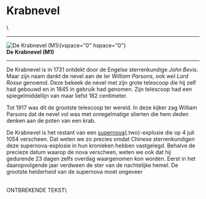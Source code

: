 # Krabnevel

\

  -----------------------------------------------------------------------
  ![De Krabnevel (M1)](plaatjes/krabnevel.jpg){vspace="0" hspace="0"}\
  **De Krabnevel (M1)**

  -----------------------------------------------------------------------

De Krabnevel is in 1731 ontdekt door de Engelse sterrenkundige *John
Bevis*. Maar zijn naam dankt de nevel aan de Ier *William Parsons*, ook
wel *Lord Rosse* genoemd. Deze bekeek de nevel met zijn grote telescoop
die hij zelf had gebouwd en in 1845 in gebruik had genomen. Zijn
telescoop had een spiegelmiddellijn van maar liefst 182 centimeter.

Tot 1917 was dit de grootste telescoop ter wereld. In deze kijker zag
William Parsons dat de nevel vol was met onregelmatige slierten die hem
deden denken aan de poten van een krab.

De Krabnevel is het restant van een
[supernova](supernova.html){.two}-explosie die op 4 juli 1054 verscheen.
Dat weten we zo precies omdat Chinese sterrenkundigen deze
supernova-explosie in hun kronieken hebben vastgelegd. Behalve de
precieze datum waarop de nova verscheen, weten we ook dat hij gedurende
23 dagen zelfs overdag waargenomen kon worden. Eerst in het
daaropvolgende jaar verdween de ster van de nachtelijke hemel. De
grootste helderheid van de supernova moet ongeveer

\
ONTBREKENDE TEKST\
